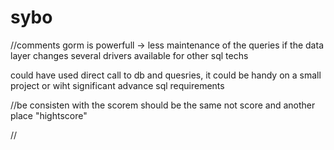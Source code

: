 # sybo

//comments
gorm is powerfull -> less maintenance of the queries if the data layer changes
several drivers available for other sql techs

could have used direct call to db and quesries, it could be handy on a small project or wiht significant advance sql requirements

//be consisten with the scorem should be the same not score and another place "hightscore"

//
